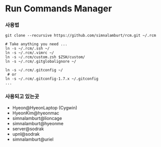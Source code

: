 Run Commands Manager
=====

### 사용법
```
git clone --recursive https://github.com/simnalamburt/rcm.git ~/.rcm

# Take anything you need ...
ln -s ~/.rcm/.ssh ~/
ln -s ~/.rcm/.vimrc ~/
ln -s ~/.rcm/custom.zsh $ZSH/custom/
ln -s ~/.rcm/.gitglobalignore ~/

ln -s ~/.rcm/.gitconfig ~/
 # or
ln -s ~/.rcm/.gitconfig-1.7.x ~/.gitconfig
...
```

### 사용되고 있는곳

* Hyeon@HyeonLaptop (Cygwin)
* HyeonKim@hyeonmac
* simnalamburt@lioncage
* simnalamburt@hyeonme
* server@sodrak
* upnl@sodrak
* simnalamburt@uriel

